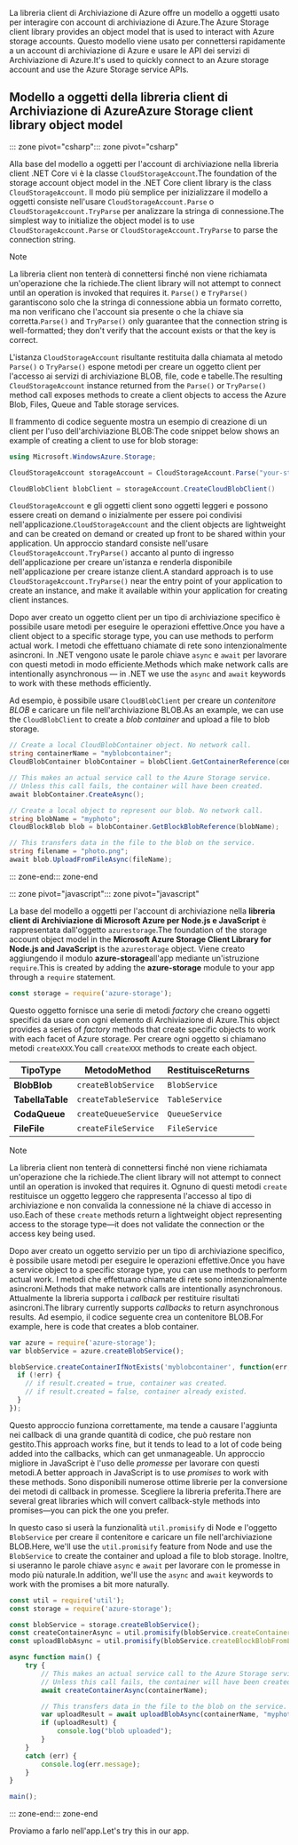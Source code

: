 <span data-ttu-id="7b6d0-101">La libreria client di Archiviazione di Azure offre un modello a oggetti usato per interagire con account di archiviazione di Azure.</span><span class="sxs-lookup"><span data-stu-id="7b6d0-101">The Azure Storage client library provides an object model that is used to interact with Azure storage accounts.</span></span> <span data-ttu-id="7b6d0-102">Questo modello viene usato per connettersi rapidamente a un account di archiviazione di Azure e usare le API dei servizi di Archiviazione di Azure.</span><span class="sxs-lookup"><span data-stu-id="7b6d0-102">It's used to quickly connect to an Azure storage account and use the Azure Storage service APIs.</span></span> 

## <a name="azure-storage-client-library-object-model"></a><span data-ttu-id="7b6d0-103">Modello a oggetti della libreria client di Archiviazione di Azure</span><span class="sxs-lookup"><span data-stu-id="7b6d0-103">Azure Storage client library object model</span></span>

<span data-ttu-id="7b6d0-104">::: zone pivot="csharp"</span><span class="sxs-lookup"><span data-stu-id="7b6d0-104">::: zone pivot="csharp"</span></span>

<span data-ttu-id="7b6d0-105">Alla base del modello a oggetti per l'account di archiviazione nella libreria client .NET Core vi è la classe `CloudStorageAccount`.</span><span class="sxs-lookup"><span data-stu-id="7b6d0-105">The foundation of the storage account object model in the .NET Core client library is the class `CloudStorageAccount`.</span></span> <span data-ttu-id="7b6d0-106">Il modo più semplice per inizializzare il modello a oggetti consiste nell'usare `CloudStorageAccount.Parse` o `CloudStorageAccount.TryParse` per analizzare la stringa di connessione.</span><span class="sxs-lookup"><span data-stu-id="7b6d0-106">The simplest way to initialize the object model is to use `CloudStorageAccount.Parse` or `CloudStorageAccount.TryParse` to parse the connection string.</span></span>

> [!NOTE]
> <span data-ttu-id="7b6d0-107">La libreria client non tenterà di connettersi finché non viene richiamata un'operazione che la richiede.</span><span class="sxs-lookup"><span data-stu-id="7b6d0-107">The client library will not attempt to connect until an operation is invoked that requires it.</span></span> <span data-ttu-id="7b6d0-108">`Parse()` e `TryParse()` garantiscono solo che la stringa di connessione abbia un formato corretto, ma non verificano che l'account sia presente o che la chiave sia corretta.</span><span class="sxs-lookup"><span data-stu-id="7b6d0-108">`Parse()` and `TryParse()` only guarantee that the connection string is well-formatted; they don't verify that the account exists or that the key is correct.</span></span> 

<span data-ttu-id="7b6d0-109">L'istanza `CloudStorageAccount` risultante restituita dalla chiamata al metodo `Parse()` o `TryParse()` espone metodi per creare un oggetto client per l'accesso ai servizi di archiviazione BLOB, file, code e tabelle.</span><span class="sxs-lookup"><span data-stu-id="7b6d0-109">The resulting `CloudStorageAccount` instance returned from the `Parse()` or `TryParse()` method call exposes methods to create a client objects to access the Azure Blob, Files, Queue and Table storage services.</span></span> 

<span data-ttu-id="7b6d0-110">Il frammento di codice seguente mostra un esempio di creazione di un client per l'uso dell'archiviazione BLOB:</span><span class="sxs-lookup"><span data-stu-id="7b6d0-110">The code snippet below shows an example of creating a client to use for blob storage:</span></span>

```csharp
using Microsoft.WindowsAzure.Storage;

CloudStorageAccount storageAccount = CloudStorageAccount.Parse("your-storage-key-connection-string");

CloudBlobClient blobClient = storageAccount.CreateCloudBlobClient()
```

<span data-ttu-id="7b6d0-111">`CloudStorageAccount` e gli oggetti client sono oggetti leggeri e possono essere creati on demand o inizialmente per essere poi condivisi nell'applicazione.</span><span class="sxs-lookup"><span data-stu-id="7b6d0-111">`CloudStorageAccount` and the client objects are lightweight and can be created on demand or created up front to be shared within your application.</span></span> <span data-ttu-id="7b6d0-112">Un approccio standard consiste nell'usare `CloudStorageAccount.TryParse()` accanto al punto di ingresso dell'applicazione per creare un'istanza e renderla disponibile nell'applicazione per creare istanze client.</span><span class="sxs-lookup"><span data-stu-id="7b6d0-112">A standard approach is to use `CloudStorageAccount.TryParse()` near the entry point of your application to create an instance, and make it available within your application for creating client instances.</span></span>

<span data-ttu-id="7b6d0-113">Dopo aver creato un oggetto client per un tipo di archiviazione specifico è possibile usare metodi per eseguire le operazioni effettive.</span><span class="sxs-lookup"><span data-stu-id="7b6d0-113">Once you have a client object to a specific storage type, you can use methods to perform actual work.</span></span> <span data-ttu-id="7b6d0-114">I metodi che effettuano chiamate di rete sono intenzionalmente asincroni. In .NET vengono usate le parole chiave `async` e `await` per lavorare con questi metodi in modo efficiente.</span><span class="sxs-lookup"><span data-stu-id="7b6d0-114">Methods which make network calls are intentionally asynchronous &mdash; in .NET we use the `async` and `await` keywords to work with these methods efficiently.</span></span>

<span data-ttu-id="7b6d0-115">Ad esempio, è possibile usare `CloudBlobClient` per creare un _contenitore BLOB_ e caricare un file nell'archiviazione BLOB.</span><span class="sxs-lookup"><span data-stu-id="7b6d0-115">As an example, we can use the `CloudBlobClient` to create a _blob container_ and upload a file to blob storage.</span></span>

```csharp
// Create a local CloudBlobContainer object. No network call.
string containerName = "myblobcontainer";
CloudBlobContainer blobContainer = blobClient.GetContainerReference(containerName);

// This makes an actual service call to the Azure Storage service. 
// Unless this call fails, the container will have been created.
await blobContainer.CreateAsync();

// Create a local object to represent our blob. No network call.
string blobName = "myphoto";
CloudBlockBlob blob = blobContainer.GetBlockBlobReference(blobName);

// This transfers data in the file to the blob on the service.
string filename = "photo.png";
await blob.UploadFromFileAsync(fileName);
```

<span data-ttu-id="7b6d0-116">::: zone-end</span><span class="sxs-lookup"><span data-stu-id="7b6d0-116">::: zone-end</span></span>

<span data-ttu-id="7b6d0-117">::: zone pivot="javascript"</span><span class="sxs-lookup"><span data-stu-id="7b6d0-117">::: zone pivot="javascript"</span></span>

<span data-ttu-id="7b6d0-118">La base del modello a oggetti per l'account di archiviazione nella **libreria client di Archiviazione di Microsoft Azure per Node.js e JavaScript** è rappresentata dall'oggetto `azurestorage`.</span><span class="sxs-lookup"><span data-stu-id="7b6d0-118">The foundation of the storage account object model in the **Microsoft Azure Storage Client Library for Node.js and JavaScript** is the `azurestorage` object.</span></span> <span data-ttu-id="7b6d0-119">Viene creato aggiungendo il modulo **azure-storage**all'app mediante un'istruzione `require`.</span><span class="sxs-lookup"><span data-stu-id="7b6d0-119">This is created by adding the **azure-storage** module to your app through a `require` statement.</span></span>

```javascript
const storage = require('azure-storage');
```

<span data-ttu-id="7b6d0-120">Questo oggetto fornisce una serie di metodi _factory_ che creano oggetti specifici da usare con ogni elemento di Archiviazione di Azure.</span><span class="sxs-lookup"><span data-stu-id="7b6d0-120">This object provides a series of _factory_ methods that create specific objects to work with each facet of Azure storage.</span></span> <span data-ttu-id="7b6d0-121">Per creare ogni oggetto si chiamano metodi `createXXX`.</span><span class="sxs-lookup"><span data-stu-id="7b6d0-121">You call `createXXX` methods to create each object.</span></span>

| <span data-ttu-id="7b6d0-122">Tipo</span><span class="sxs-lookup"><span data-stu-id="7b6d0-122">Type</span></span> | <span data-ttu-id="7b6d0-123">Metodo</span><span class="sxs-lookup"><span data-stu-id="7b6d0-123">Method</span></span> | <span data-ttu-id="7b6d0-124">Restituisce</span><span class="sxs-lookup"><span data-stu-id="7b6d0-124">Returns</span></span> |
|--------|---------|-------------|
| <span data-ttu-id="7b6d0-125">**Blob**</span><span class="sxs-lookup"><span data-stu-id="7b6d0-125">**Blob**</span></span> | `createBlobService` | `BlobService` |
| <span data-ttu-id="7b6d0-126">**Tabella**</span><span class="sxs-lookup"><span data-stu-id="7b6d0-126">**Table**</span></span> | `createTableService` | `TableService` |
| <span data-ttu-id="7b6d0-127">**Coda**</span><span class="sxs-lookup"><span data-stu-id="7b6d0-127">**Queue**</span></span> | `createQueueService` | `QueueService` |
| <span data-ttu-id="7b6d0-128">**File**</span><span class="sxs-lookup"><span data-stu-id="7b6d0-128">**File**</span></span> | `createFileService` | `FileService` |

> [!NOTE]
> <span data-ttu-id="7b6d0-129">La libreria client non tenterà di connettersi finché non viene richiamata un'operazione che la richiede.</span><span class="sxs-lookup"><span data-stu-id="7b6d0-129">The client library will not attempt to connect until an operation is invoked that requires it.</span></span> <span data-ttu-id="7b6d0-130">Ognuno di questi metodi `create` restituisce un oggetto leggero che rappresenta l'accesso al tipo di archiviazione e non convalida la connessione né la chiave di accesso in uso.</span><span class="sxs-lookup"><span data-stu-id="7b6d0-130">Each of these `create` methods return a lightweight object representing access to the storage type&mdash;it does not validate the connection or the access key being used.</span></span>

<span data-ttu-id="7b6d0-131">Dopo aver creato un oggetto servizio per un tipo di archiviazione specifico, è possibile usare metodi per eseguire le operazioni effettive.</span><span class="sxs-lookup"><span data-stu-id="7b6d0-131">Once you have a service object to a specific storage type, you can use methods to perform actual work.</span></span> <span data-ttu-id="7b6d0-132">I metodi che effettuano chiamate di rete sono intenzionalmente asincroni.</span><span class="sxs-lookup"><span data-stu-id="7b6d0-132">Methods that make network calls are intentionally asynchronous.</span></span> <span data-ttu-id="7b6d0-133">Attualmente la libreria supporta i _callback_ per restituire risultati asincroni.</span><span class="sxs-lookup"><span data-stu-id="7b6d0-133">The library currently supports _callbacks_ to return asynchronous results.</span></span> <span data-ttu-id="7b6d0-134">Ad esempio, il codice seguente crea un contenitore BLOB.</span><span class="sxs-lookup"><span data-stu-id="7b6d0-134">For example, here is code that creates a blob container.</span></span>

```javascript
var azure = require('azure-storage');
var blobService = azure.createBlobService();

blobService.createContainerIfNotExists('myblobcontainer', function(err, result, response) {
  if (!err) {
    // if result.created = true, container was created.
    // if result.created = false, container already existed.
  }
});
```

<span data-ttu-id="7b6d0-135">Questo approccio funziona correttamente, ma tende a causare l'aggiunta nei callback di una grande quantità di codice, che può restare non gestito.</span><span class="sxs-lookup"><span data-stu-id="7b6d0-135">This approach works fine, but it tends to lead to a lot of code being added into the callbacks, which can get unmanageable.</span></span> <span data-ttu-id="7b6d0-136">Un approccio migliore in JavaScript è l'uso delle _promesse_ per lavorare con questi metodi.</span><span class="sxs-lookup"><span data-stu-id="7b6d0-136">A better approach in JavaScript is to use _promises_ to work with these methods.</span></span> <span data-ttu-id="7b6d0-137">Sono disponibili numerose ottime librerie per la conversione dei metodi di callback in promesse. Scegliere la libreria preferita.</span><span class="sxs-lookup"><span data-stu-id="7b6d0-137">There are several great libraries which will convert callback-style methods into promises&mdash;you can pick the one you prefer.</span></span>

<span data-ttu-id="7b6d0-138">In questo caso si userà la funzionalità `util.promisify` di Node e l'oggetto `BlobService` per creare il contenitore e caricare un file nell'archiviazione BLOB.</span><span class="sxs-lookup"><span data-stu-id="7b6d0-138">Here, we'll use the `util.promisify` feature from Node and use the `BlobService` to create the container and upload a file to blob storage.</span></span> <span data-ttu-id="7b6d0-139">Inoltre, si useranno le parole chiave `async` e `await` per lavorare con le promesse in modo più naturale.</span><span class="sxs-lookup"><span data-stu-id="7b6d0-139">In addition, we'll use the `async` and `await` keywords to work with the promises a bit more naturally.</span></span>

```javascript
const util = require('util');
const storage = require('azure-storage');

const blobService = storage.createBlobService();
const createContainerAsync = util.promisify(blobService.createContainerIfNotExists).bind(blobService);
const uploadBlobAsync = util.promisify(blobService.createBlockBlobFromLocalFile).bind(blobService);

async function main() {
    try {
        // This makes an actual service call to the Azure Storage service. 
        // Unless this call fails, the container will have been created.
        await createContainerAsync(containerName);

        // This transfers data in the file to the blob on the service.
        var uploadResult = await uploadBlobAsync(containerName, "myphoto", "photo.png");
        if (uploadResult) {
            console.log("blob uploaded");
        }
    }
    catch (err) {
        console.log(err.message);
    }
}

main();
```
<span data-ttu-id="7b6d0-140">::: zone-end</span><span class="sxs-lookup"><span data-stu-id="7b6d0-140">::: zone-end</span></span>

<span data-ttu-id="7b6d0-141">Proviamo a farlo nell'app.</span><span class="sxs-lookup"><span data-stu-id="7b6d0-141">Let's try this in our app.</span></span>